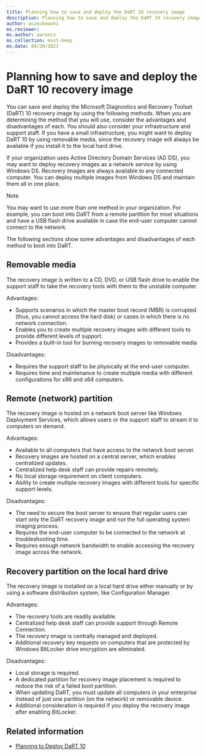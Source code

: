 ```yaml
---
title: Planning how to save and deploy the DaRT 10 recovery image
description: Planning how to save and deploy the DaRT 10 recovery image.
author: aczechowski
ms.reviewer:
ms.author: aaroncz
ms.collection: must-keep
ms.date: 04/20/2021
---
```


# Planning how to save and deploy the DaRT 10 recovery image

You can save and deploy the Microsoft Diagnostics and Recovery Toolset (DaRT) 10 recovery image by using the following methods. When you are determining the method that you will use, consider the advantages and disadvantages of each. You should also consider your infrastructure and support staff. If you have a small infrastructure, you might want to deploy DaRT 10 by using removable media, since the recovery image will always be available if you install it to the local hard drive.

If your organization uses Active Directory Domain Services (AD DS), you may want to deploy recovery images as a network service by using Windows DS. Recovery images are always available to any connected computer. You can deploy multiple images from Windows DS and maintain them all in one place.

> [!NOTE]
> You may want to use more than one method in your organization. For example, you can boot into DaRT from a remote partition for most situations and have a USB flash drive available in case the end-user computer cannot connect to the network.

The following sections show some advantages and disadvantages of each method to boot into DaRT.

## Removable media

The recovery image is written to a CD, DVD, or USB flash drive to enable the support staff to take the recovery tools with them to the unstable computer.

Advantages:

- Supports scenarios in which the master boot record (MBR) is corrupted (thus, you cannot access the hard disk) or cases in which there is no network connection.
- Enables you to create multiple recovery images with different tools to provide different levels of support.
- Provides a built-in tool for burning recovery images to removable media

Disadvantages:

- Requires the support staff to be physically at the end-user computer.
- Requires time and maintenance to create multiple media with different configurations for x86 and x64 computers.

## Remote (network) partition

The recovery image is hosted on a network boot server like Windows Deployment Services, which allows users or the support staff to stream it to computers on demand.

Advantages:

- Available to all computers that have access to the network boot server.
- Recovery images are hosted on a central server, which enables centralized updates.
- Centralized help desk staff can provide repairs remotely.
- No local storage requirement on client computers.
- Ability to create multiple recovery images with different tools for specific support levels.

Disadvantages:

- The need to secure the boot server to ensure that regular users can start only the DaRT recovery image and not the full operating system imaging process.
- Requires the end-user computer to be connected to the network at troubleshooting time.
- Requires enough network bandwidth to enable accessing the recovery image across the network.

## Recovery partition on the local hard drive

The recovery image is installed on a local hard drive either manually or by using a software distribution system, like Configuration Manager.

Advantages:

- The recovery tools are readily available.
- Centralized help desk staff can provide support through Remote Connection.
- The recovery image is centrally managed and deployed.
- Additional recovery key requests on computers that are protected by Windows BitLocker drive encryption are eliminated.

Disadvantages:

- Local storage is required.
- A dedicated partition for recovery image placement is required to reduce the risk of a failed boot partition.
- When updating DaRT, you must update all computers in your enterprise instead of just one partition (on the network) or removable device.
- Additional consideration is required if you deploy the recovery image after enabling BitLocker.

## Related information

- [Planning to Deploy DaRT 10](planning-to-deploy-dart-10.md)
